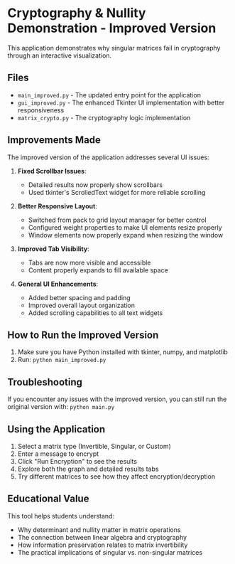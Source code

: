 # Cryptography & Nullity Demonstration - Improved Version

This application demonstrates why singular matrices fail in cryptography through an interactive visualization.

## Files

- `main_improved.py` - The updated entry point for the application
- `gui_improved.py` - The enhanced Tkinter UI implementation with better responsiveness
- `matrix_crypto.py` - The cryptography logic implementation

## Improvements Made

The improved version of the application addresses several UI issues:

1. **Fixed Scrollbar Issues**:
   - Detailed results now properly show scrollbars
   - Used tkinter's ScrolledText widget for more reliable scrolling

2. **Better Responsive Layout**:
   - Switched from pack to grid layout manager for better control
   - Configured weight properties to make UI elements resize properly
   - Window elements now properly expand when resizing the window

3. **Improved Tab Visibility**:
   - Tabs are now more visible and accessible
   - Content properly expands to fill available space

4. **General UI Enhancements**:
   - Added better spacing and padding
   - Improved overall layout organization
   - Added scrolling capabilities to all text widgets

## How to Run the Improved Version

1. Make sure you have Python installed with tkinter, numpy, and matplotlib
2. Run: `python main_improved.py`

## Troubleshooting

If you encounter any issues with the improved version, you can still run the original version with:
`python main.py`

## Using the Application

1. Select a matrix type (Invertible, Singular, or Custom)
2. Enter a message to encrypt
3. Click "Run Encryption" to see the results
4. Explore both the graph and detailed results tabs
5. Try different matrices to see how they affect encryption/decryption

## Educational Value

This tool helps students understand:
- Why determinant and nullity matter in matrix operations
- The connection between linear algebra and cryptography
- How information preservation relates to matrix invertibility
- The practical implications of singular vs. non-singular matrices